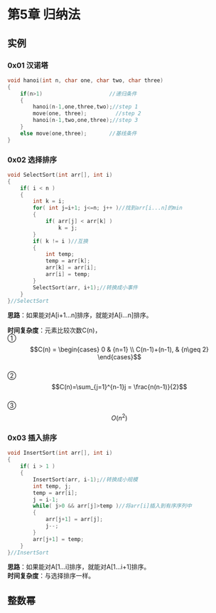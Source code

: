 # 第5章 归纳法

## 实例

### 0x01 汉诺塔

```cpp
void hanoi(int n, char one, char two, char three)
{
	if(n>1)						//递归条件 
	{
		hanoi(n-1,one,three,two);//step 1
		move(one, three);         //step 2
		hanoi(n-1,two,one,three);//step 3
	}
	else move(one,three);		//基线条件
}
```

### 0x02 选择排序

```cpp
void SelectSort(int arr[], int i)
{
	if( i < n )
	{
		int k = i;
		for( int j=i+1; j<=n; j++ )//找到arr[i...n]的min
		{
			if( arr[j] < arr[k] )
				k = j;
		}
		if( k != i )//互换 
		{
			int temp;
			temp = arr[k];
			arr[k] = arr[i];
			arr[i] = temp;
		} 
		SelectSort(arr, i+1);//转换成小事件 
	}
}//SelectSort
```

**思路**：如果能对A\[i+1...n\]排序，就能对A\[i...n\]排序。

**时间复杂度**：元素比较次数C\(n\)，  
①  $$C(n) =  \begin{cases}  0  & {n=1} \\   C(n-1)+(n-1), & {n\geq 2}  \end{cases}$$    
② $$C(n)=\sum_{j=1}^{n-1}j = \frac{n(n-1)}{2}$$   
③ $$ O(n^2)$$ 

### 0x03 插入排序

```cpp
void InsertSort(int arr[], int i)
{
	if( i > 1 )
	{
		InsertSort(arr, i-1);//转换成小规模 
		int temp, j;
		temp = arr[i];
		j = i-1;
		while( j>0 && arr[j]>temp )//将arr[i]插入到有序序列中 
		{
			arr[j+1] = arr[j];
			j--; 
		} 
		arr[j+1] = temp;
	}
}//InsertSort
```

**思路**：如果能对A\[1...i\]排序，就能对A\[1...i+1\]排序。  
**时间复杂度**：与选择排序一样。

## 整数幂

